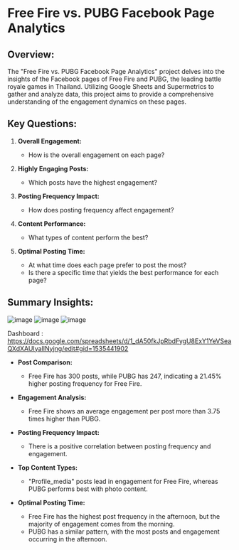 # Free Fire vs. PUBG Facebook Page Analytics

## Overview:

The "Free Fire vs. PUBG Facebook Page Analytics" project delves into the insights of the Facebook pages of Free Fire and PUBG, the leading battle royale games in Thailand. Utilizing Google Sheets and Supermetrics to gather and analyze data, this project aims to provide a comprehensive understanding of the engagement dynamics on these pages.

## Key Questions:

1. **Overall Engagement:**
   - How is the overall engagement on each page?

2. **Highly Engaging Posts:**
   - Which posts have the highest engagement?

3. **Posting Frequency Impact:**
   - How does posting frequency affect engagement?

4. **Content Performance:**
   - What types of content perform the best?

5. **Optimal Posting Time:**
   - At what time does each page prefer to post the most?
   - Is there a specific time that yields the best performance for each page?

## Summary Insights:
![image](https://github.com/pantakanch/Free-Fire-vs.-PUBG-Facebook-Page-Analytics/assets/113978334/995140fa-f156-4c73-98eb-e5bd632e8dd6)
![image](https://github.com/pantakanch/Free-Fire-vs.-PUBG-Facebook-Page-Analytics/assets/113978334/7c7df814-38eb-42e0-813d-9fb0599eb40d)
![image](https://github.com/pantakanch/Free-Fire-vs.-PUBG-Facebook-Page-Analytics/assets/113978334/6efebee0-5d64-4f81-b8e2-c72f47eadeaa)

Dashboard : https://docs.google.com/spreadsheets/d/1_dA50fkJpRbdFygU8ExY1YeVSeaQXdXAUIyalINyjng/edit#gid=1535441902

- **Post Comparison:**
  - Free Fire has 300 posts, while PUBG has 247, indicating a 21.45% higher posting frequency for Free Fire.

- **Engagement Analysis:**
  - Free Fire shows an average engagement per post more than 3.75 times higher than PUBG.

- **Posting Frequency Impact:**
  - There is a positive correlation between posting frequency and engagement.

- **Top Content Types:**
  - "Profile_media" posts lead in engagement for Free Fire, whereas PUBG performs best with photo content.

- **Optimal Posting Time:**
  - Free Fire has the highest post frequency in the afternoon, but the majority of engagement comes from the morning.
  - PUBG has a similar pattern, with the most posts and engagement occurring in the afternoon.
